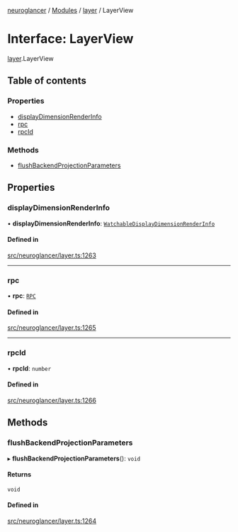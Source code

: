 [neuroglancer](../README.md) / [Modules](../modules.md) / [layer](../modules/layer.md) / LayerView

# Interface: LayerView

[layer](../modules/layer.md).LayerView

## Table of contents

### Properties

- [displayDimensionRenderInfo](layer.LayerView.md#displaydimensionrenderinfo)
- [rpc](layer.LayerView.md#rpc)
- [rpcId](layer.LayerView.md#rpcid)

### Methods

- [flushBackendProjectionParameters](layer.LayerView.md#flushbackendprojectionparameters)

## Properties

### displayDimensionRenderInfo

• **displayDimensionRenderInfo**: [`WatchableDisplayDimensionRenderInfo`](../classes/navigation_state.WatchableDisplayDimensionRenderInfo.md)

#### Defined in

[src/neuroglancer/layer.ts:1263](https://github.com/ActiveBrainAtlas2/neuroglancer/blob/285e65d7/src/neuroglancer/layer.ts#L1263)

___

### rpc

• **rpc**: [`RPC`](../classes/worker_rpc.RPC.md)

#### Defined in

[src/neuroglancer/layer.ts:1265](https://github.com/ActiveBrainAtlas2/neuroglancer/blob/285e65d7/src/neuroglancer/layer.ts#L1265)

___

### rpcId

• **rpcId**: `number`

#### Defined in

[src/neuroglancer/layer.ts:1266](https://github.com/ActiveBrainAtlas2/neuroglancer/blob/285e65d7/src/neuroglancer/layer.ts#L1266)

## Methods

### flushBackendProjectionParameters

▸ **flushBackendProjectionParameters**(): `void`

#### Returns

`void`

#### Defined in

[src/neuroglancer/layer.ts:1264](https://github.com/ActiveBrainAtlas2/neuroglancer/blob/285e65d7/src/neuroglancer/layer.ts#L1264)
